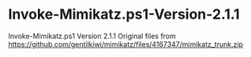 # Invoke-Mimikatz.ps1-Version-2.1.1
Invoke-Mimikatz.ps1 Version 2.1.1
Original files from https://github.com/gentilkiwi/mimikatz/files/4167347/mimikatz_trunk.zip

